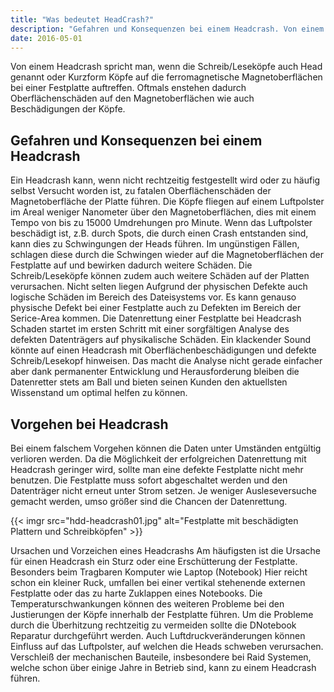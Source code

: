```yaml
---
title: "Was bedeutet HeadCrash?"
description: "Gefahren und Konsequenzen bei einem Headcrash. Von einem Headcrash spricht man, wenn die Schreib/Leseköpfe auch Head genannt oder Kurzform Köpfe auf die ferromagnetische Magnetoberflächen bei einer Festplatte auftreffen."
date: 2016-05-01
---
```


Von einem Headcrash spricht man, wenn die Schreib/Leseköpfe auch Head genannt oder Kurzform Köpfe auf die ferromagnetische Magnetoberflächen bei einer Festplatte auftreffen. Oftmals enstehen dadurch Oberflächenschäden auf den Magnetoberflächen wie auch Beschädigungen der Köpfe.

## Gefahren und Konsequenzen bei einem Headcrash

Ein Headcrash kann, wenn nicht rechtzeitig festgestellt wird oder zu häufig selbst Versucht worden ist, zu fatalen Oberflächenschäden der Magnetoberfläche der Platte führen. Die Köpfe fliegen auf einem Luftpolster im Areal weniger Nanometer über den Magnetoberflächen, dies mit einem Tempo von bis zu 15000 Umdrehungen pro Minute. Wenn das Luftpolster beschädigt ist, z.B. durch Spots, die durch einen Crash entstanden sind, kann dies zu Schwingungen der Heads führen. Im ungünstigen Fällen, schlagen diese durch die Schwingen wieder auf die Magnetoberflächen der Festplatte auf und bewirken dadurch weitere Schäden. Die Schreib/Leseköpfe können zudem auch weitere Schäden auf der Platten verursachen. Nicht selten liegen Aufgrund der physischen Defekte auch logische Schäden im Bereich des Dateisystems vor. Es kann genauso physische Defekt bei einer Festplatte auch zu Defekten im Bereich der Serice-Area kommen. Die Datenrettung einer Festplatte bei Headcrash Schaden startet im ersten Schritt mit einer sorgfältigen Analyse des defekten Datenträgers auf physikalische Schäden. Ein klackender Sound könnte auf einen Headcrash mit Oberflächenbeschädigungen und defekte Schreib/Lesekopf hinweisen. Das macht die Analyse nicht gerade einfacher aber dank permanenter Entwicklung und Herausforderung bleiben die Datenretter stets am Ball und bieten seinen Kunden den aktuellsten Wissenstand um optimal helfen zu können.

## Vorgehen bei Headcrash

Bei einem falschem Vorgehen können die Daten unter Umständen entgültig verlioren werden. Da die Möglichkeit der erfolgreichen Datenrettung mit Headcrash geringer wird, sollte man eine defekte Festplatte nicht mehr benutzen. Die Festplatte muss sofort abgeschaltet werden und den Datenträger nicht erneut unter Strom setzen. Je weniger Ausleseversuche gemacht werden, umso größer sind die Chancen der Datenrettung.

{{< imgr src="hdd-headcrash01.jpg" alt="Festplatte mit beschädigten Plattern und Schreibköpfen" >}}

Ursachen und Vorzeichen eines Headcrashs
Am häufigsten ist die Ursache für einen Headcrash ein Sturz oder eine Erschütterung der Festplatte. Besonders beim Tragbaren Komputer wie Laptop (Notebook) Hier reicht schon ein kleiner Ruck, umfallen bei einer vertikal stehenende externen Festplatte oder das zu harte Zuklappen eines Notebooks. Die Temperaturschwankungen können des weiteren Probleme bei den Justierungen der Köpfe innerhalb der Festplatte führen. Um die Probleme durch die Überhitzung rechtzeitig zu vermeiden sollte die DNotebook Reparatur durchgeführt werden. Auch Luftdruckveränderungen können Einfluss auf das Luftpolster, auf welchen die Heads schweben verursachen. Verschleiß der mechanischen Bauteile, insbesondere bei Raid Systemen, welche schon über einige Jahre in Betrieb sind, kann zu einem Headcrash führen.

